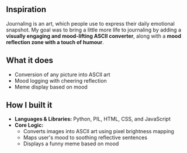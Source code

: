 ## Inspiration
Journaling is an art, which people use to express their daily emotional snapshot. My goal was to bring a little more life to journaling by adding a **visually engaging and mood-lifting ASCII converter**, along with a **mood reflection zone with a touch of humour**.

## What it does
- Conversion of any picture into ASCII art  
- Mood logging with cheering reflection  
- Meme display based on mood

## How I built it
- **Languages & Libraries:** Python, PIL, HTML, CSS, and JavaScript  
- **Core Logic:**  
  - Converts images into ASCII art using pixel brightness mapping  
  - Maps user's mood to soothing reflective sentences  
  - Displays a funny meme based on mood  
